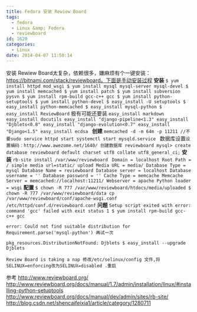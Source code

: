 ```yaml
---
title: Fedora 安装 Rewiew Board
tags:
  - fedora
  - Linux &amp; Fedora
  - reviewboard
id: 1620
categories:
  - Linux
date: 2014-04-07 11:50:14
---
```


安装 Rewiew Board太复杂，依赖很多，嫌麻烦有个一键安装：https://bitnami.com/stack/reviewboard。下面是手动安装过程
**安装**
`$ yum install httpd mod_wsgi
$ yum install mysql mysql-server mysql-devel
$ yum install memcached
$ yum install patch
$ yum install subversion pysvn
$ yum install rpm-build gcc-c++ gcc
$ yum install python-setuptools
$ yum install python-devel
$ easy_install -U setuptools
$ easy_install python-memcached
$ easy_install mysql-python
$ easy_install ReviewBoard`<!--more-->
极有可能还要装
`easy_install markdown
easy_install docutils
easy_install "django-pipeline<1.3"
easy_install "Djblets<0.8"
easy_install "django-evolution<0.7"
easy_install "Django<1.5"
easy_install ecdsa
`
**创建**
`memcached -d -m 64m -p 11211 //不要sudo
service httpd start
systemctl start mysqld.service
`
数据库设置`
设置编码：http://www.awezome.net/1640/
创建数据库 reviewboard
mysql> create database reviewboard default charset utf8 collate utf8_general_ci;
`
**安装**
`rb-site install /var/www/reviewboard`
`
Domain = localhost
Root Path = /
simple media url=static/
upload Media URL = media/
Database Type = mysql
Database Name = reviewboard
Database server = localhost
Database username = ''
Database password = ''
Cache Type = memcache
Memcache Server = memcached://localhost:11211/
Webserver = apache
Python loader = wsgi`
**配置**
`$ chown -R 777 /var/www/reviewboard/htdocs/media/uploaded
$ chown -R 777 /var/www/reviewboard/data
cp /var/www/reviewboard/conf/apache-wsgi.conf /etc/httpd/conf.d/reviewboard.conf`
**问题**
`Setup script exited with error: command 'gcc' failed with exit status 1
$ yum install rpm-build gcc-c++ gcc`

`error: Could not find suitable distribution for Requirement.parse('mysql-python')
再试一次`

`pkg_resources.DistributionNotFound: Djblets
$ easy_install --upgrade Djblets`

`Review Board is taking a nap
修改/etc/selinux/config 文件,将SELINUX=enforcing改为SELINUX=disabled .重启`

参考
http://www.reviewboard.org/
http://www.reviewboard.org/docs/manual/1.7/admin/installation/linux/#installing-python-setuptools
http://www.reviewboard.org/docs/manual/dev/admin/sites/rb-site/
http://blog.csdn.net/shencaifeixia1/article/category/1280711